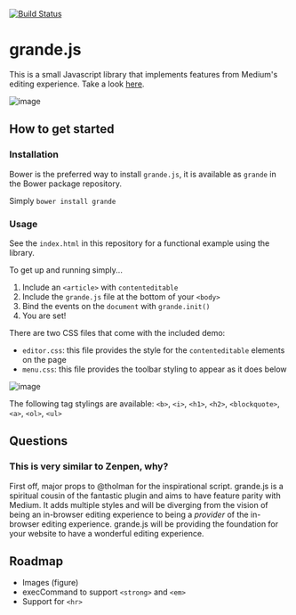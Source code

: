 [![Build Status](https://travis-ci.org/mduvall/grande.js.png)](https://travis-ci.org/mduvall/grande.js)

grande.js
=========

This is a small Javascript library that implements features from Medium's editing experience. Take a look [here](http://mattduvall.com/grande.js/).

![image](http://f.cl.ly/items/0G280f2t1s123H3k3O2z/Screen%20Shot%202013-08-31%20at%203.08.44%20PM.png)

How to get started
------------------

### Installation
Bower is the preferred way to install `grande.js`, it is available as `grande` in the Bower package repository.

Simply `bower install grande`

### Usage

See the `index.html` in this repository for a functional example using the library.

To get up and running simply...

1. Include an `<article>` with `contenteditable`
2. Include the `grande.js` file at the bottom of your `<body>`
3. Bind the events on the `document` with `grande.init()`
4. You are set!

There are two CSS files that come with the included demo:

- `editor.css`: this file provides the style for the `contenteditable` elements on the page
- `menu.css`: this file provides the toolbar styling to appear as it does below

![image](http://f.cl.ly/items/0O1M1R1g2w1P213C0S3Z/Screen%20Shot%202013-08-21%20at%2011.53.55%20PM.png)

The following tag stylings are available: `<b>`, `<i>`, `<h1>`, `<h2>`, `<blockquote>`, `<a>`, `<ol>`, `<ul>`

Questions
---------
### This is very similar to Zenpen, why?
First off, major props to @tholman for the inspirational script. grande.js is a spiritual cousin of the fantastic plugin and aims to have feature parity with Medium. It adds multiple styles and will be diverging from the vision of being an in-browser editing experience to being a *provider* of the in-browser editing experience. grande.js will be providing the foundation for your website to have a wonderful editing experience.

Roadmap
-------
- Images (figure)
- execCommand to support `<strong>` and `<em>`
- Support for `<hr>`
